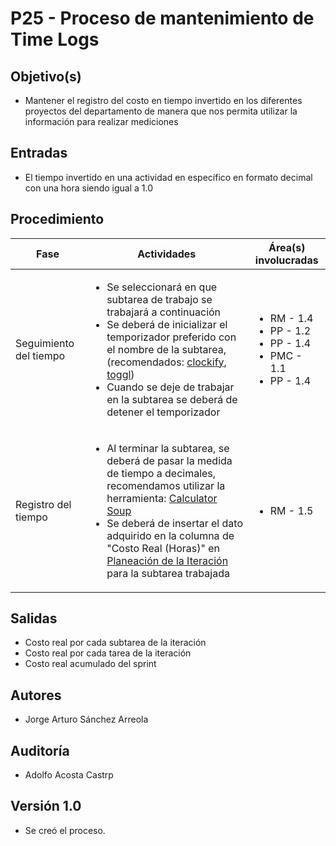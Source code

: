 
# P25 - Proceso de mantenimiento de Time Logs

## Objetivo(s)

- Mantener el registro del costo en tiempo invertido en los diferentes proyectos del departamento de manera que nos permita utilizar la información para realizar mediciones

## Entradas

- El tiempo invertido en una actividad en específico en formato decimal con una hora siendo igual a 1.0

## Procedimiento

<table>
  <thead>
    <th>Fase</th>
    <th>Actividades</th>
    <th>Área(s) involucradas</th>
  </thead>

  <tbody>
    <tr>
      <td>Seguimiento del tiempo</td>
      <td>
        <ul align="left">
          <li>Se seleccionará en que subtarea de trabajo se trabajará a continuación</li>
          <li>Se deberá de inicializar el temporizador preferido con el nombre de la subtarea, (recomendados: <a href="https://clockify.me/">clockify</a>, <a href="https://toggl.com/">toggl</a>)</li>
          <li>Cuando se deje de trabajar en la subtarea se deberá de detener el temporizador</li>
        </ul>
      </td>
      <td>
        <ul>
          <li>RM - 1.4</li>
          <li>PP - 1.2</li>
          <li>PP - 1.4</li>
          <li>PMC - 1.1</li>
          <li>PP - 1.4</li>
        </ul>
      </td>
    </tr>
    <tr>
      <td>Registro del tiempo</td>
      <td>
        <ul align="left">
          <li>Al terminar la subtarea, se deberá de pasar la medida de tiempo a decimales, recomendamos utilizar la herramienta: <a href="https://www.calculatorsoup.com/calculators/time/time-to-decimal-calculator.php">Calculator Soup</a></li>
          <li>Se deberá de insertar el dato adquirido en la columna de "Costo Real (Horas)" en<a href="https://docs.google.com/spreadsheets/d/16f-DMyEdRWJv8i912wG2XAdjriofDox448LiZrLuX9c/edit#gid=696613617&range=L6"> Planeación de la Iteración</a> para la subtarea trabajada</li>
        </ul>
      </td>
      <td>
        <ul>
          <li>RM - 1.5</li>
        </ul>
      </td>
    </tr>
  </tbody>
</table>

## Salidas

- Costo real por cada subtarea de la iteración
- Costo real por cada tarea de la iteración
- Costo real acumulado del sprint

## Autores

- Jorge Arturo Sánchez Arreola

## Auditoría

- Adolfo Acosta Castrp

## Versión 1.0

- Se creó el proceso.
